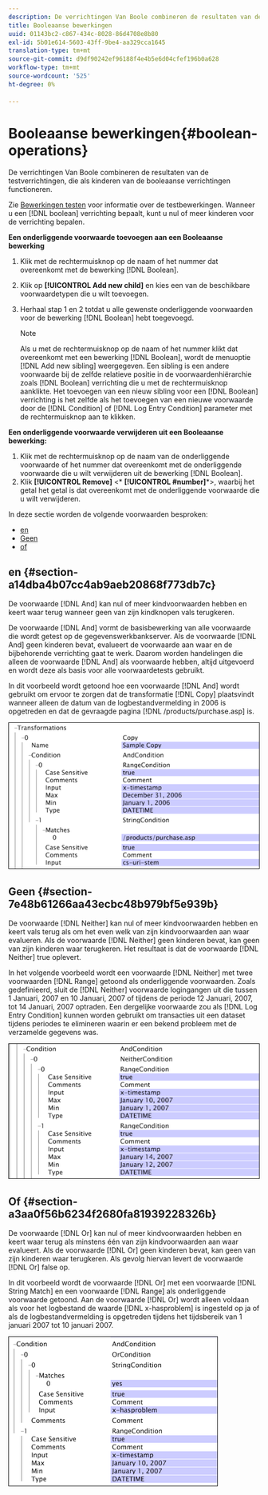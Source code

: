 ```yaml
---
description: De verrichtingen Van Boole combineren de resultaten van de testverrichtingen, die als kinderen van de booleaanse verrichtingen functioneren.
title: Booleaanse bewerkingen
uuid: 01143bc2-c867-434c-8028-86d4708e8b80
exl-id: 5b01e614-5603-43ff-9be4-aa329cca1645
translation-type: tm+mt
source-git-commit: d9df90242ef96188f4e4b5e6d04cfef196b0a628
workflow-type: tm+mt
source-wordcount: '525'
ht-degree: 0%

---
```


# Booleaanse bewerkingen{#boolean-operations}

De verrichtingen Van Boole combineren de resultaten van de testverrichtingen, die als kinderen van de booleaanse verrichtingen functioneren.

Zie [Bewerkingen testen](../../../../home/c-dataset-const-proc/c-conditions/c-test-ops/c-test-ops.md#concept-c4bf6cb9e7a94cc7ac49ca9b0b1a2144) voor informatie over de testbewerkingen. Wanneer u een [!DNL boolean] verrichting bepaalt, kunt u nul of meer kinderen voor de verrichting bepalen.

**Een onderliggende voorwaarde toevoegen aan een Booleaanse bewerking**

1. Klik met de rechtermuisknop op de naam of het nummer dat overeenkomt met de bewerking [!DNL Boolean].
1. Klik op **[!UICONTROL Add new child]** en kies een van de beschikbare voorwaardetypen die u wilt toevoegen.
1. Herhaal stap 1 en 2 totdat u alle gewenste onderliggende voorwaarden voor de bewerking [!DNL Boolean] hebt toegevoegd.

   >[!NOTE]
   >
   >Als u met de rechtermuisknop op de naam of het nummer klikt dat overeenkomt met een bewerking [!DNL Boolean], wordt de menuoptie [!DNL Add new sibling] weergegeven. Een sibling is een andere voorwaarde bij de zelfde relatieve positie in de voorwaardenhiërarchie zoals [!DNL Boolean] verrichting die u met de rechtermuisknop aanklikte. Het toevoegen van een nieuw sibling voor een [!DNL Boolean] verrichting is het zelfde als het toevoegen van een nieuwe voorwaarde door de [!DNL Condition] of [!DNL Log Entry Condition] parameter met de rechtermuisknop aan te klikken.

**Een onderliggende voorwaarde verwijderen uit een Booleaanse bewerking:**

1. Klik met de rechtermuisknop op de naam van de onderliggende voorwaarde of het nummer dat overeenkomt met de onderliggende voorwaarde die u wilt verwijderen uit de bewerking [!DNL Boolean].
1. Klik **[!UICONTROL Remove]** &lt;* **[!UICONTROL #number]***>, waarbij het getal het getal is dat overeenkomt met de onderliggende voorwaarde die u wilt verwijderen.

In deze sectie worden de volgende voorwaarden besproken:

* [en](../../../../home/c-dataset-const-proc/c-conditions/c-test-ops/c-boolean-ops.md#section-a14dba4b07cc4ab9aeb20868f773db7c)
* [Geen](../../../../home/c-dataset-const-proc/c-conditions/c-test-ops/c-boolean-ops.md#section-7e48b61266aa43ecbc48b979bf5e939b)
* [of](../../../../home/c-dataset-const-proc/c-conditions/c-test-ops/c-boolean-ops.md#section-a3aa0f56b6234f2680fa81939228326b)

## en {#section-a14dba4b07cc4ab9aeb20868f773db7c}

De voorwaarde [!DNL And] kan nul of meer kindvoorwaarden hebben en keert waar terug wanneer geen van zijn kindknopen vals terugkeren.

De voorwaarde [!DNL And] vormt de basisbewerking van alle voorwaarde die wordt getest op de gegevenswerkbankserver. Als de voorwaarde [!DNL And] geen kinderen bevat, evalueert de voorwaarde aan waar en de bijbehorende verrichting gaat te werk. Daarom worden handelingen die alleen de voorwaarde [!DNL And] als voorwaarde hebben, altijd uitgevoerd en wordt deze als basis voor alle voorwaardetests gebruikt.

In dit voorbeeld wordt getoond hoe een voorwaarde [!DNL And] wordt gebruikt om ervoor te zorgen dat de transformatie [!DNL Copy] plaatsvindt wanneer alleen de datum van de logbestandvermelding in 2006 is opgetreden en dat de gevraagde pagina [!DNL /products/purchase.asp] is.

![](assets/cfg_Condition_AndCondition.png)

## Geen {#section-7e48b61266aa43ecbc48b979bf5e939b}

De voorwaarde [!DNL Neither] kan nul of meer kindvoorwaarden hebben en keert vals terug als om het even welk van zijn kindvoorwaarden aan waar evalueren. Als de voorwaarde [!DNL Neither] geen kinderen bevat, kan geen van zijn kinderen waar terugkeren. Het resultaat is dat de voorwaarde [!DNL Neither] true oplevert.

In het volgende voorbeeld wordt een voorwaarde [!DNL Neither] met twee voorwaarden [!DNL Range] getoond als onderliggende voorwaarden. Zoals gedefinieerd, sluit de [!DNL Neither] voorwaarde logingangen uit die tussen 1 Januari, 2007 en 10 Januari, 2007 of tijdens de periode 12 Januari, 2007, tot 14 Januari, 2007 optraden. Een dergelijke voorwaarde zou als [!DNL Log Entry Condition] kunnen worden gebruikt om transacties uit een dataset tijdens periodes te elimineren waarin er een bekend probleem met de verzamelde gegevens was.

![](assets/cfg_Condition_NeitherCondition.png)

## Of {#section-a3aa0f56b6234f2680fa81939228326b}

De voorwaarde [!DNL Or] kan nul of meer kindvoorwaarden hebben en keert waar terug als minstens één van zijn kindvoorwaarden aan waar evalueert. Als de voorwaarde [!DNL Or] geen kinderen bevat, kan geen van zijn kinderen waar terugkeren. Als gevolg hiervan levert de voorwaarde [!DNL Or] false op.

In dit voorbeeld wordt de voorwaarde [!DNL Or] met een voorwaarde [!DNL String Match] en een voorwaarde [!DNL Range] als onderliggende voorwaarde getoond. Aan de voorwaarde [!DNL Or] wordt alleen voldaan als voor het logbestand de waarde [!DNL x-hasproblem] is ingesteld op ja of als de logbestandvermelding is opgetreden tijdens het tijdsbereik van 1 januari 2007 tot 10 januari 2007.

![](assets/cfg_Condition_OrCondition.png)
